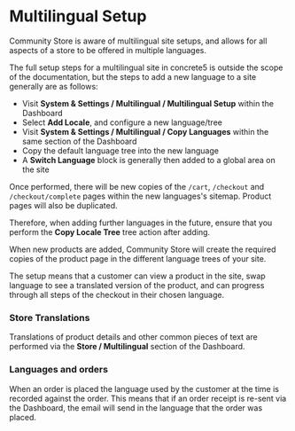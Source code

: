 # Multilingual Setup

Community Store is aware of multilingual site setups, and allows for all aspects of a store to be offered in multiple languages.

The full setup steps for a multilingual site in concrete5 is outside the scope of the documentation, but the steps to add a new language to a site generally are as follows:

- Visit **System & Settings / Multilingual / Multilingual Setup** within the Dashboard
- Select **Add Locale**, and configure a new language/tree
- Visit **System & Settings / Multilingual / Copy Languages** within the same section of the Dashboard
- Copy the default language tree into the new language
- A **Switch Language** block is generally then added to a global area on the site

Once performed, there will be new copies of the `/cart`, `/checkout` and `/checkout/complete` pages within the new languages's sitemap.
Product pages will also be duplicated. 

Therefore, when adding further languages in the future, ensure that you perform the **Copy Locale Tree** tree action after adding.

When new products are added, Community Store will create the required copies of the product page in the different language trees of your site. 

The setup means that a customer can view a product in the site, swap language to see a translated version of the product, and can progress through all steps of the checkout in their chosen language.

### Store Translations

Translations of product details and other common pieces of text are performed via the **Store / Multilingual** section of the Dashboard. 

### Languages and orders
When an order is placed the language used by the customer at the time is recorded against the order. This means that if an order receipt is re-sent via the Dashboard, the email will send in the language that the order was placed. 
